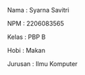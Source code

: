 Nama    : Syarna Savitri

NPM     : 2206083565

Kelas   : PBP B

Hobi    : Makan

Jurusan : Ilmu Komputer